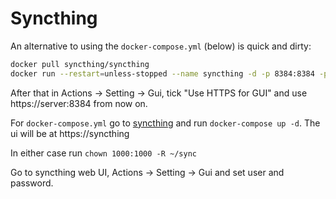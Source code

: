 # Syncthing

An alternative to using the `docker-compose.yml` (below) is quick and dirty:

```bash
docker pull syncthing/syncthing
docker run --restart=unless-stopped --name syncthing -d -p 8384:8384 -p 22000:22000 -v "$(pwd)/sync:/var/syncthing"  syncthing/syncthing
```

After that in Actions -> Setting -> Gui, tick "Use HTTPS for GUI" and use https://server:8384 from now on.

For `docker-compose.yml` go to [syncthing](syncthing) and run `docker-compose up -d`. The ui will be at https://syncthing

In either case run `chown 1000:1000 -R ~/sync`

Go to syncthing web UI, Actions -> Setting -> Gui and set user and password.
